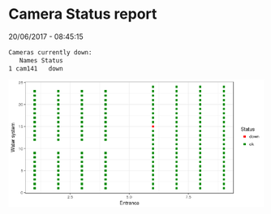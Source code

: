 Camera Status report
================
20/06/2017 - 08:45:15

    Cameras currently down:
       Names Status
    1 cam141   down

![](camreport_files/figure-markdown_github/unnamed-chunk-2-1.png)
